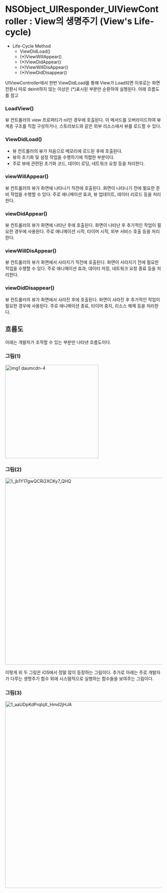 # NSObject_UIResponder_UIViewController : View의 생명주기 (View's Life-cycle)


- Life-Cycle Method
    - ViewDidLoad()
    - (*)ViewWillAppear()
    - (*)ViewDidAppear()
    - (*)ViewWillDisAppear()
    - (*)ViewDidDisappear()

UIViewController에서 한번 ViewDidLoad를 통해 View가 Load되면 이후로는 화면전환시 따로 deinit하지 않는 이상은 (*)표시된 부분만 순환하여 실행된다. 아래 흐름도를 참고    

### LoadView()
뷰 컨트롤러의 view 프로퍼티가 nil인 경우에 호출된다.
이 메서드를 오버라이드하여 뷰 계층 구조를 직접 구성하거나, 스토리보드와 같은 외부 리소스에서 뷰를 로드할 수 있다.

### ViewDidLoad()
- 뷰 컨트롤러의 뷰가 처음으로 메모리에 로드된 후에 호출된다.
- 뷰의 초기화 및 설정 작업을 수행하기에 적합한 부분이다.
- 주로 뷰에 관련된 초기화 코드, 데이터 로딩, 네트워크 요청 등을 처리한다.

### viewWillAppear() 
뷰 컨트롤러의 뷰가 화면에 나타나기 직전에 호출된다.
화면이 나타나기 전에 필요한 준비 작업을 수행할 수 있다.
주로 애니메이션 효과, 뷰 업데이트, 데이터 리로드 등을 처리한다.

### viewDidAppear() 
뷰 컨트롤러의 뷰가 화면에 나타난 후에 호출된다.
화면이 나타난 후 추가적인 작업이 필요한 경우에 사용된다.
주로 애니메이션 시작, 타이머 시작, 외부 서비스 호출 등을 처리한다.

### viewWillDisAppear() 
뷰 컨트롤러의 뷰가 화면에서 사라지기 직전에 호출된다.
화면이 사라지기 전에 필요한 작업을 수행할 수 있다.
주로 애니메이션 효과, 데이터 저장, 네트워크 요청 종료 등을 처리한다.

### viewDidDisappear() 
뷰 컨트롤러의 뷰가 화면에서 사라진 후에 호출된다.
화면이 사라진 후 추가적인 작업이 필요한 경우에 사용된다.
주로 애니메이션 종료, 타이머 중지, 리소스 해제 등을 처리한다.

## 흐름도

아래는 개발자가 조작할 수 있는 부분만 나타낸 흐름도이다.
### 그림(1)  
  <img width="300" alt="img1 daumcdn-4" src="https://github.com/isGeekCode/TIL/assets/76529148/23d9c401-415f-4bca-93e3-744f06224a29">  

### 그림(2)  
  <img width="600" alt="1_jb1Y17gwQCRi2XCKy7_QHQ" src="https://github.com/isGeekCode/TIL/assets/76529148/73d9eb10-f7f8-409c-8ace-913b9c785f29">  

이렇게 위 두 그링은 iOS에서 정말 많이 등장하는 그림이다. 
추가로 아래는 주로 개발자가 다루는 생명주기 함수 외에 시스템적으로 실행하는 함수들을 보여주는 그림이다. 

### 그림(3)  
  <img width="600" alt="1_aaUDpKdPrqlqX_Hmd2jHJA" src="https://github.com/isGeekCode/TIL/assets/76529148/140998e1-8620-4328-a067-465fbdea375f">  
